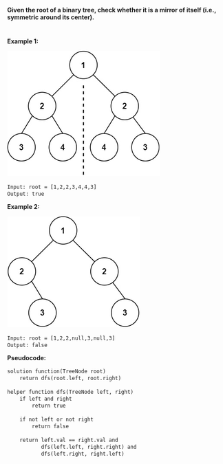 **Given the root of a binary tree, check whether it is a mirror of itself (i.e., symmetric around its center).**

#

**Example 1:**

![Tree 100.1](pictures/100-1.png)

    Input: root = [1,2,2,3,4,4,3]
    Output: true

**Example 2:**

![Tree 100.2](pictures/100-2.png)

    Input: root = [1,2,2,null,3,null,3]
    Output: false

**Pseudocode:**

```
solution function(TreeNode root)
    return dfs(root.left, root.right)

helper function dfs(TreeNode left, right)
    if left and right
        return true

    if not left or not right
        return false

    return left.val == right.val and
           dfs(left.left, right.right) and
           dfs(left.right, right.left)
```
